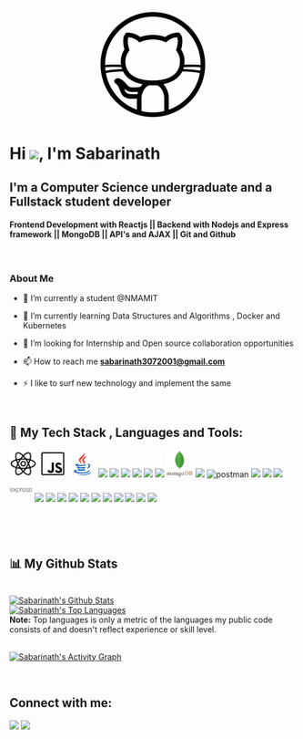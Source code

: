 <div ><img   style="margin-left: auto;
  margin-right: auto;
  display: block;" width="200px"  height="200px" src="assets\icons8-github.gif" /></div>

<h1 align="left">Hi <img src="https://raw.githubusercontent.com/MartinHeinz/MartinHeinz/master/wave.gif" width="30px">, I'm Sabarinath</h1>

## I'm a Computer Science undergraduate and a Fullstack student developer

#### Frontend Development with Reactjs || Backend with Nodejs and Express framework || MongoDB || API's and AJAX || Git and Github

<br/>

### About Me

- 🔭 I’m currently a student @NMAMIT

- 🌱 I’m currently learning Data Structures and Algorithms , Docker and Kubernetes

- 👯 I’m looking for Internship and Open source collaboration opportunities

- 📫 How to reach me **sabarinath3072001@gmail.com**

- ⚡ I like to surf new technology and implement the same

<br/>

## 🚀 My Tech Stack , Languages and Tools:

<p align="left"> 
    <img src="assets\icons8-react-native (1).gif" width="48"/> 
    <img src="assets\icons8-javascript.gif" width="48"/> 
    <img src="assets\icons8-java.gif" width="48"/> 
    <img src="https://img.icons8.com/color/48/000000/typescript.png"/>
    <img src="https://img.icons8.com/color/48/000000/html-5.png"/>
    <img src="https://img.icons8.com/color/48/000000/css3.png"/> 
    <img src="https://img.icons8.com/color/48/000000/bootstrap.png"/> 
    <img src="https://img.icons8.com/color/48/000000/python.png"/> 
    <img src="https://img.icons8.com/color/48/000000/nodejs.png"/>  
    <img src="https://raw.githubusercontent.com/devicons/devicon/master/icons/mongodb/mongodb-original-wordmark.svg" alt="mongodb" width="48" height="48"/> 
    <img src="https://img.icons8.com/color/48/000000/firebase.png"/>
    <img src="https://www.vectorlogo.zone/logos/getpostman/getpostman-icon.svg" alt="postman" width="45" height="45"/>
    <img src="https://img.icons8.com/color/48/000000/git.png"/> 
    <img src="https://img.icons8.com/ios-filled/48/000000/github.png"/>
    <img src="https://img.icons8.com/color/48/000000/redux.png"/>
    <img src="https://raw.githubusercontent.com/devicons/devicon/master/icons/express/express-original-wordmark.svg" alt="express" width="40" height="40"/>
    <img src="https://img.icons8.com/fluent/48/000000/docker.png"/>
    <img src="https://img.icons8.com/color/48/000000/kubernetes.png"/>
    <img src="https://img.icons8.com/nolan/50/json.png"/>
    <img src="https://img.icons8.com/ios-filled/50/4a90e2/c-plus-plus-logo.png"/>
    <img src="https://img.icons8.com/ios-filled/50/4a90e2/api-settings.png"/>
    <img src="https://img.icons8.com/color/48/000000/graphql.png"/>
    <img src="https://img.icons8.com/color/48/000000/apollo.png"/>
    <img src="https://img.icons8.com/color/48/000000/npm.png"/>
    <img src="https://img.icons8.com/color/48/000000/linux--v1.png"/>
    <img src="https://img.icons8.com/color/48/000000/mysql-logo.png"/>
    <img src="https://img.icons8.com/color/48/000000/redis.png"/>

</p>

<br/>

<p align="left">
    <a href="#">
        <img title="🔥 Get streak stats for your profile at git.io/streak-stats" alt="" src="https://github-readme-streak-stats.herokuapp.com/?user=sab30-webdev&theme=black-ice&hide_border=true&stroke=0000&background=060A0CD0"/>
    </a>
</p>

## 📊 My Github Stats

  <br/>
    <a href="#"><img alt="Sabarinath's Github Stats" src="https://github-readme-stats.vercel.app/api?username=sab30-webdev&show_icons=true&count_private=true&theme=react&hide_border=true&bg_color=0D1117" /></a>
    <br/>
  <a href="#"><img alt="Sabarinath's Top Languages" src="https://github-readme-stats.vercel.app/api/top-langs/?username=sab30-webdev&langs_count=8&count_private=true&layout=compact&theme=react&hide_border=true&bg_color=0D1117" /></a>
  <br/>
  <b>Note:</b> Top languages is only a metric of the languages my public code consists of and doesn't reflect experience or skill level.

<br/>
<br/>

<a href="#"><img alt="Sabarinath's Activity Graph" src="https://activity-graph.herokuapp.com/graph?username=sab30-webdev&bg_color=0D1117&color=5BCDEC&line=5BCDEC&point=FFFFFF&hide_border=true" /></a>

<br/>

## Connect with me:

<p align="left">
<a href = "https://www.linkedin.com/in/sabarinath3072001/"><img src="https://img.icons8.com/fluent/48/000000/linkedin.png"/></a>
<a href="mailto:sabarinath3072001@gmail.com"><img src="https://img.icons8.com/fluent/48/000000/gmail-new.png"/></a>
</p>
